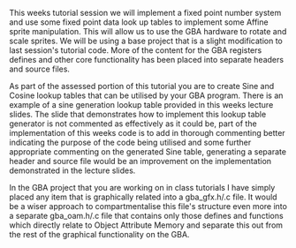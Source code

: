 This weeks tutorial session we will implement a fixed point number system and use some fixed point data look up tables to implement some Affine sprite manipulation. This will allow us to use the GBA hardware to rotate and scale sprites. We will be using a base project that is a slight modification to last session's tutorial code. More of the content for the GBA registers defines and other core functionality has been placed into separate headers and source files.

As part of the assessed portion of this tutorial you are to create Sine and Cosine lookup tables that can be utilised by your GBA program. There is an example of a sine generation lookup table provided in this weeks lecture slides. The slide that demonstrates how to implement this lookup table generator is not commented as effectively as it could be, part of the implementation of this weeks code is to add in thorough commenting better indicating the purpose of the code being utilised and some further appropriate commenting on the generated Sine table, generating a separate header and source file would be an improvement on the implementation demonstrated in the lecture slides.

In the GBA project that you are working on in class tutorials I have simply placed any item that is graphically related into a gba_gfx.h/.c file. It would be a wiser approach to compartmentalise this file's structure even more into a separate gba_oam.h/.c file that contains only those defines and functions which directly relate to Object Attribute Memory and separate this out from the rest of the graphical functionality on the GBA.